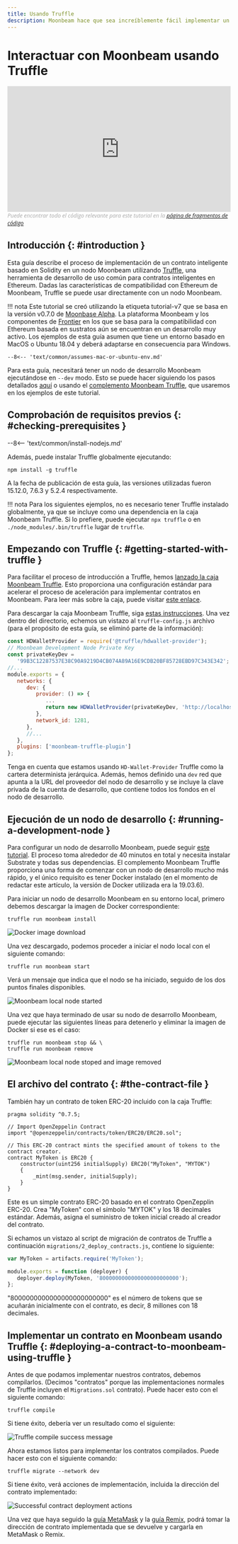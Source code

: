 ```yaml
---
title: Usando Truffle
description: Moonbeam hace que sea increíblemente fácil implementar un contrato inteligente basado en Solidity en un nodo Moonbeam usando Truffle. Aprenda cómo en este tutorial.
---
```


# Interactuar con Moonbeam usando Truffle

<style>.embed-container { position: relative; padding-bottom: 56.25%; height: 0; overflow: hidden; max-width: 100%; } .embed-container iframe, .embed-container object, .embed-container embed { position: absolute; top: 0; left: 0; width: 100%; height: 100%; }</style><div class='embed-container'><iframe src='https://www.youtube.com/embed//RD5MefSPNeo' frameborder='0' allowfullscreen></iframe></div>
<style>.caption { font-family: Open Sans, sans-serif; font-size: 0.9em; color: rgba(170, 170, 170, 1); font-style: italic; letter-spacing: 0px; position: relative;}</style><div class='caption'>Puede encontrar todo el código relevante para este tutorial en la <a href="{{ config.site_url }}resources/code-snippets/">página de fragmentos de código</a></div>

## Introducción {: #introduction } 

Esta guía describe el proceso de implementación de un contrato inteligente basado en Solidity en un nodo Moonbeam utilizando [Truffle](https://www.trufflesuite.com/), una herramienta de desarrollo de uso común para contratos inteligentes en Ethereum. Dadas las características de compatibilidad con Ethereum de Moonbeam, Truffle se puede usar directamente con un nodo Moonbeam.

!!! nota
    Este tutorial se creó utilizando la etiqueta tutorial-v7 que se basa en la versión v0.7.0 de [Moonbase Alpha](https://github.com/PureStake/moonbeam/releases/tag/v0.7.0). La plataforma Moonbeam y los componentes de [Frontier](https://github.com/paritytech/frontier) en los que se basa para la compatibilidad con Ethereum basada en sustratos aún se encuentran en un desarrollo muy activo. Los ejemplos de esta guía asumen que tiene un entorno basado en MacOS o Ubuntu 18.04 y deberá adaptarse en consecuencia para Windows.
    
    --8<-- 'text/common/assumes-mac-or-ubuntu-env.md'

Para esta guía, necesitará tener un nodo de desarrollo Moonbeam ejecutándose en `--dev` modo. Esto se puede hacer siguiendo los pasos detallados [aquí](/getting-started/local-node/setting-up-a-node/) o usando el [complemento Moonbeam Truffle](/integrations/trufflebox/#the-moonbeam-truffle-plugin), que usaremos en los ejemplos de este tutorial.

## Comprobación de requisitos previos {: #checking-prerequisites } 

--8<-- 'text/common/install-nodejs.md'


Además, puede instalar Truffle globalmente ejecutando:

```
npm install -g truffle
```

A la fecha de publicación de esta guía, las versiones utilizadas fueron 15.12.0, 7.6.3 y 5.2.4 respectivamente.

!!! nota
    Para los siguientes ejemplos, no es necesario tener Truffle instalado globalmente, ya que se incluye como una dependencia en la caja Moonbeam Truffle. Si lo prefiere, puede ejecutar `npx truffle` o en `./node_modules/.bin/truffle` lugar de `truffle`.

## Empezando con Truffle {: #getting-started-with-truffle } 

Para facilitar el proceso de introducción a Truffle, hemos [lanzado la caja Moonbeam Truffle](https://moonbeam.network/announcements/moonbeam-truffle-box-available-solidity-developers/). Esto proporciona una configuración estándar para acelerar el proceso de aceleración para implementar contratos en Moonbeam. Para leer más sobre la caja, puede visitar [este enlace](/integrations/trufflebox/).

Para descargar la caja Moonbeam Truffle, siga [estas instrucciones](/integrations/trufflebox/#downloading-and-setting-up-the-truffle-box).  Una vez dentro del directorio, echemos un vistazo al `truffle-config.js` archivo (para el propósito de esta guía, se eliminó parte de la información):

```js
const HDWalletProvider = require('@truffle/hdwallet-provider');
// Moonbeam Development Node Private Key
const privateKeyDev =
   '99B3C12287537E38C90A9219D4CB074A89A16E9CDB20BF85728EBD97C343E342';
//...
module.exports = {
   networks: {
      dev: {
         provider: () => {
            ...
            return new HDWalletProvider(privateKeyDev, 'http://localhost:9933/')
         },
         network_id: 1281,
      },
      //...
   },
   plugins: ['moonbeam-truffle-plugin']
};
```

Tenga en cuenta que estamos usando `HD-Wallet-Provider` Truffle como la cartera determinista jerárquica. Además, hemos definido una `dev` red que apunta a la URL del proveedor del nodo de desarrollo y se incluye la clave privada de la cuenta de desarrollo, que contiene todos los fondos en el nodo de desarrollo.

## Ejecución de un nodo de desarrollo {: #running-a-development-node } 

Para configurar un nodo de desarrollo Moonbeam, puede seguir [este tutorial](/getting-started/local-node/setting-up-a-node/). El proceso toma alrededor de 40 minutos en total y necesita instalar Substrate y todas sus dependencias. El complemento Moonbeam Truffle proporciona una forma de comenzar con un nodo de desarrollo mucho más rápido, y el único requisito es tener Docker instalado (en el momento de redactar este artículo, la versión de Docker utilizada era la 19.03.6).

Para iniciar un nodo de desarrollo Moonbeam en su entorno local, primero debemos descargar la imagen de Docker correspondiente:

```
truffle run moonbeam install
```

![Docker image download](/images/builders/interact/truffle/truffle-2.png)

Una vez descargado, podemos proceder a iniciar el nodo local con el siguiente comando:

```
truffle run moonbeam start
```

Verá un mensaje que indica que el nodo se ha iniciado, seguido de los dos puntos finales disponibles.

![Moonbeam local node started](/images/builders/interact/truffle/truffle-3.png)

Una vez que haya terminado de usar su nodo de desarrollo Moonbeam, puede ejecutar las siguientes líneas para detenerlo y eliminar la imagen de Docker si ese es el caso:

```
truffle run moonbeam stop && \
truffle run moonbeam remove
```

![Moonbeam local node stoped and image removed](/images/builders/interact/truffle/truffle-4.png)

## El archivo del contrato {: #the-contract-file } 

También hay un contrato de token ERC-20 incluido con la caja Truffle:

```solidity
pragma solidity ^0.7.5;

// Import OpenZeppelin Contract
import "@openzeppelin/contracts/token/ERC20/ERC20.sol";

// This ERC-20 contract mints the specified amount of tokens to the contract creator.
contract MyToken is ERC20 {
    constructor(uint256 initialSupply) ERC20("MyToken", "MYTOK")
    {
        _mint(msg.sender, initialSupply);
    }
}
```

Este es un simple contrato ERC-20 basado en el contrato OpenZepplin ERC-20. Crea "MyToken" con el símbolo "MYTOK" y los 18 decimales estándar. Además, asigna el suministro de token inicial creado al creador del contrato.

Si echamos un vistazo al script de migración de contratos de Truffle a continuación `migrations/2_deploy_contracts.js`, contiene lo siguiente:

```javascript
var MyToken = artifacts.require('MyToken');

module.exports = function (deployer) {
   deployer.deploy(MyToken, '8000000000000000000000000');
};
```

"8000000000000000000000000" es el número de tokens que se acuñarán inicialmente con el contrato, es decir, 8 millones con 18 decimales.

## Implementar un contrato en Moonbeam usando Truffle {: #deploying-a-contract-to-moonbeam-using-truffle } 

Antes de que podamos implementar nuestros contratos, debemos compilarlos. (Decimos "contratos" porque las implementaciones normales de Truffle incluyen el `Migrations.sol` contrato). Puede hacer esto con el siguiente comando:

```
truffle compile
```

Si tiene éxito, debería ver un resultado como el siguiente:

![Truffle compile success message](/images/builders/interact/truffle/truffle-6.png)

Ahora estamos listos para implementar los contratos compilados. Puede hacer esto con el siguiente comando:

```
truffle migrate --network dev
```

Si tiene éxito, verá acciones de implementación, incluida la dirección del contrato implementado:

![Successful contract deployment actions](/images/builders/interact/truffle/truffle-7.png)

Una vez que haya seguido la [guía MetaMask](/getting-started/local-node/using-metamask/) y la [guía Remix](/getting-started/local-node/using-remix/), podrá tomar la dirección de contrato implementada que se devuelve y cargarla en MetaMask o Remix.

